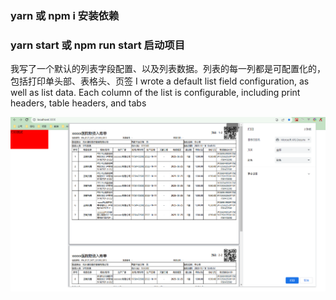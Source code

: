 ### yarn 或 npm i 安装依赖

### yarn start 或 npm run start 启动项目
我写了一个默认的列表字段配置、以及列表数据。列表的每一列都是可配置化的，包括打印单头部、表格头、页签
I wrote a default list field configuration, as well as list data. Each column of the list is configurable, including print headers, table headers, and tabs

![printTodo](./.readme/printTodo.png)
